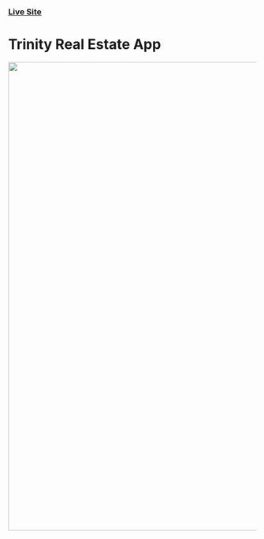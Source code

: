 ### [Live Site](https://trinity-realestate.vercel.app/)

# Trinity Real Estate App

[<img src="https://i.ibb.co/d2QgBNJ/Screenshot-30.png" width="950"/>](image.png)

